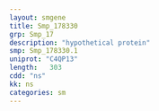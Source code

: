 ```yaml
---
layout: smgene
title: Smp_178330
grp: Smp_17
description: "hypothetical protein"
smp: Smp_178330.1
uniprot: "C4QP13"
length:   303
cdd: "ns"
kk: ns
categories: sm
---
```

